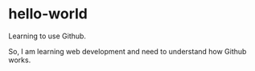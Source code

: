 # hello-world
Learning to use Github.

So, I am learning web development and need to understand how Github works.
